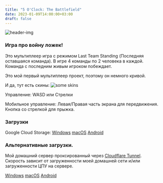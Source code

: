 ```yaml
---
title: "5 O'Clock: The Battlefield"
date: 2023-01-09T14:00:00+03:00
draft: false
---
```


![header-img](/images/5oclock/icon128.png)

### Игра про войну ложек!

Это мультиплеер игра с режимом Last Team Standing (Последняя оставшаяся команда). В игре 4 команды по 2 человека в каждой. Команда с последним живым игроком побеждает.

Это мой первый мультиплеер проект, поэтому он немного кривой.

И да, тут есть скины: ![some skins](/images/5oclock/skins.png)

Управление:
WASD или Стрелки

Мобильное управление:
Левая/Правая часть экрана для передвижения. Кнопка со стрелкой для прыжка.

### Загрузки
Google Cloud Storage:
[Windows](https://storage.googleapis.com/sage-momentum-140108.appspot.com/5oclock/5oclock.exe)
[macOS](https://storage.googleapis.com/sage-momentum-140108.appspot.com/5oclock/5oclock.zip)
[Android](https://storage.googleapis.com/sage-momentum-140108.appspot.com/5oclock/5oclock.apk)
### Альтернативные загрузки.
Мой домашний сервер проксированный через [Cloudflare Tunnel](https://www.cloudflare.com/products/tunnel/). Скорость зависит от загруженности моей домашней сети и/или загруженности ЦПУ на сервере.

[Windows](https://homedl.sergds.ga/game_releases/5oclock/5oclock.exe)
[macOS](https://homedl.sergds.ga/game_releases/5oclock/5oclock.zip)
[Android](https://homedl.sergds.ga/game_releases/5oclock/5oclock.apk)
